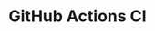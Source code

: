# GitHub Actions CI
























































































































































































































































































































































































































































































































































































































































































































































































































































































































































































































































































































































































































































































































































































































































































































































































































































































































































































































































































































































































































































































































































































































